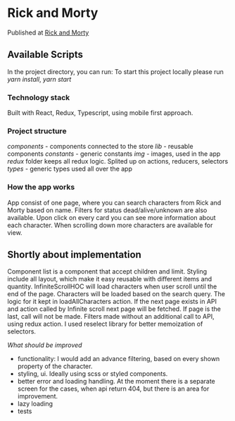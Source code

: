 # Rick and Morty 

Published at [Rick and Morty](find-rick-and-morty.netlify.app)

## Available Scripts
In the project directory, you can run:
To start this project locally please run *yarn install*,  *yarn start*

### Technology stack

Built with React, Redux, Typescript, using mobile first approach.

### Project structure

*components* - components connected to the store
*lib* - reusable components
*constants* - generic constants
*img* - images, used in the app
*redux* folder keeps all redux logic. Splited up on actions, reducers, selectors
*types* - generic types used all over the app


### How the app works

App consist of one page, where you can search characters from Rick and Morty based on name. Filters for status dead/alive/unknown are also available. Upon click on every card you can see more information about each character. 
When scrolling down more characters are available for view. 


## Shortly about implementation

Component list is a component that accept children and limit. Styling include all layout, which make it easy reusable with different items and quantity. 
InfiniteScrollHOC will load characters when user scroll until the end of the page. Characters will be loaded based on the search query. The logic for it kept in loadAllCharacters action. If the next page exists in API and action called by Infinite scroll next page will be fetched. If page is the last, call will not be made. 
Filters made without an additional call to API, using redux action. 
I used reselect library for better memoization of selectors.

*What should be improved*
- functionality: I would add an advance filtering, based on every shown property of the character.
- styling, ui. Ideally using scss or styled components. 
- better error and loading handling. At the moment there is a separate screen for the cases, when api return 404, but there is an area for improvement. 
- lazy loading
- tests
